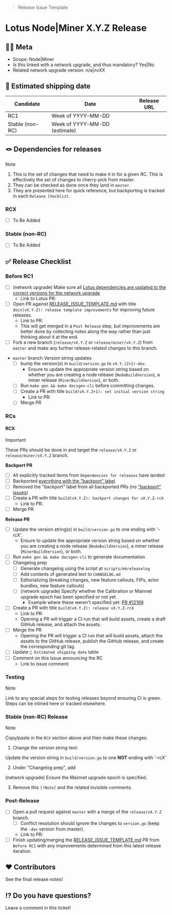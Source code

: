> Release Issue Template

# Lotus Node|Miner X.Y.Z Release

[//]: # (Below are non-visible steps intended for the issue creator)
[//]: # (Start an issue with title "[WIP] Lotus Node|Miner vX.Y.Z" and adjust the title for whether it's a Node or Miner release.)
[//]: # (Copy in the content of https://github.com/filecoin-project/lotus/blob/master/documentation/misc/RELEASE_ISSUE_TEMPLATE.md)
[//]: # (Find/Replace "X.Y.Z" with the actual values.)
[//]: # (Copy/paste the "Release Checklist > RCX" section to "Release Checklist > Stable \(non-RC\) Release" and apply the "diff" called out there.)
[//]: # (Find/Replace "RCX" with "RC1".)
[//]: # (If this isn't a release tied to a network upgrade, remove all items with "\(network upgrade\)")
[//]: # (Adjust the "Meta" section values.)
[//]: # (Apply the `tpm` label to the issue)
[//]: # (Create the issue)
[//]: # (Pin the issue on GitHub)

## 😶‍🌫 Meta
* Scope: Node|Miner
* Is this linked with a network upgrade, and thus mandatory? Yes|No
* Related network upgrade version: n/a|nvXX

## 🚢 Estimated shipping date

[//]: # (If/when we know an exact date, remove the "week of".)
[//]: # (If a date week is an estimate, annotate with "estimate".)

| Candidate | Date | Release URL |
|-----------|------|-------------|
| RC1 | Week of YYYY-MM-DD | |
| Stable (non-RC) | Week of YYYY-MM-DD (estimate) | |

## 🪢 Dependencies for releases
> [!NOTE]
> 1. This is the set of changes that need to make it in for a given RC.  This is effectively the set of changes to cherry-pick from master.  
> 2. They can be checked as done once they land in `master`.  
> 3. They are presented here for quick reference, but backporting is tracked in each `Release Checklist`.

[//]: # (Copy/paste this for each RC, and increment "X")
### RCX
- [ ] To Be Added

### Stable (non-RC)
- [ ] To Be Added

## ✅ Release Checklist

### Before RC1
- [ ] (network upgrade) Make sure all [Lotus dependencies are updated to the correct versions for the network upgrade](https://github.com/filecoin-project/lotus/blob/master/documentation/misc/Update_Dependencies_Lotus.md)
   - Link to Lotus PR:
- [ ] Open PR against [RELEASE_ISSUE_TEMPLATE.md](https://github.com/filecoin-project/lotus/blob/master/documentation/misc/RELEASE_ISSUE_TEMPLATE.md) with title `docs(vX.Y.Z): release template improvements` for improving future releases.
   - Link to PR:  
   - This will get merged in a `Post Release` step, but improvements are better done by collecting notes along the way rather than just thinking about it at the end.
- [ ] Fork a new branch (`release/vX.Y.Z` or `release/miner/vX.Y.Z`) from `master` and make any further release-related changes to this branch.
- `master` branch Version string updates
   - [ ] bump the version(s) in `build/version.go` to `vX.Y.(Z+1)-dev`. 
      - Ensure to update the appropriate version string based on whether you are creating a node release (`NodeBuildVersion`), a miner release (`MinerBuildVersion`), or both.
   - [ ] Run `make gen && make docsgen-cli` before committing changes.
   - [ ] Create a PR with title `build(vX.Y.Z+1): set initial version string`
     - Link to PR: 
   - [ ] Merge PR

### RCs

[//]: # (Copy/paste this "RCX" section for each additional RC, and increment "X")
#### RCX
> [!IMPORTANT]
> These PRs should be done in and target the `release/vX.Y.Z` or `release/miner/vX.Y.Z` branch.

**Backport PR**

[//]: # (For RC1 there likely isn't any backporting to do and thus no PR which reduces the steps.)
[//]: # (We do need all these steps for RC2 onwards though.)
[//]: # (If steps are removed for the RC1 checklist, they need to be preserved for future RCs/stable.)
[//]: # (For RC1 we still need to make sure the tracked items land though.)
- [ ] All explicitly tracked items from `Dependencies for releases` have landed
- [ ] Backported [everything with the "backport" label](https://github.com/filecoin-project/lotus/issues?q=label%3Arelease%2Fbackport+) 
- [ ] Removed the "backport" label from all backported PRs (no ["backport" issues](https://github.com/filecoin-project/lotus/issues?q=label%3Arelease%2Fbackport+))
- [ ] Create a PR with title `build(vX.Y.Z): backport changes for vX.Y.Z-rcX`
   - Link to PR: 
- [ ] Merge PR 

**Release PR**

- [ ] Update the version string(s) in `build/version.go` to one ending with '-rcX'. 
    - Ensure to update the appropriate version string based on whether you are creating a node release (`NodeBuildVersion`), a miner release (`MinerBuildVersion`), or both.
- [ ] Run `make gen && make docsgen-cli` to generate documentation
- [ ] Changelog prep
   - [ ] Generate changelog using the script at `scripts/mkreleaselog`
   - [ ] Add contents of generated text to `CHANGELOG.md`
   - [ ] Editorializing (breaking changes, new feature callouts, FIPs, actor bundles, new feature callouts)
   - [ ] (network upgrade) Specify whether the Calibration or Mainnet upgrade epoch has been specified or not yet.
      - Example where these weren't specified yet: [PR #12169](https://github.com/filecoin-project/lotus/pull/12169)
- [ ] Create a PR with title `build(vX.Y.Z): release vX.Y.Z-rcX`
   - Link to PR: 
   - Opening a PR will trigger a CI run that will build assets, create a draft GitHub release, and attach the assets.
- [ ] Merge the PR
   - Opening the PR will trigger a CI run that will build assets, attach the assets to the GitHub release, publish the GitHub release, and create the corresponding git tag.
 - [ ] Update `🚢 Estimated shipping date` table
 - [ ] Comment on this issue announcing the RC
    - Link to issue comment:   

### Testing
> [!NOTE]
> Link to any special steps for testing releases beyond ensuring CI is green.  Steps can be inlined here or tracked elsewhere.

### Stable (non-RC) Release

[//]: # (This "NOTE" below with the "diff" to apply to the "RC copy/pasted content" is here to avoid the duplication in the template itself.)
[//]: # (This is done as a visible NOTE rather than a comment to make sure it's clear what needs to be added to this section.)
[//]: # (These comments ^^^ can be removed once the NOTE steps below are completed.)
> [!NOTE]
> Copy/paste in the `RCX` section above and then make these changes:
> 1. Change the version string text:
> 
> Update the version string in `build/version.go` to one **NOT** ending with '-rcX'
>
> 2. Under "Changelog prep", add
> 
> (network upgrade) Ensure the Mainnet upgrade epoch is specified.
> 
> 3. Remove this `[!Note]` and the related invisible comments.

### Post-Release

- [ ] Open a pull request against `master` with a merge of the `release/vX.Y.Z` branch. 
   - [ ] Conflict resolution should ignore the changes to `version.go` (keep the `-dev` version from master). 
   - Link to PR: 
- [ ] Finish updating/merging the [RELEASE_ISSUE_TEMPLATE.md](https://github.com/filecoin-project/lotus/blob/master/documentation/misc/RELEASE_ISSUE_TEMPLATE.md) PR from `Before RC1` with any improvements determined from this latest release iteration.

## ❤️ Contributors

See the final release notes!

## ⁉️ Do you have questions?

Leave a comment in this ticket!